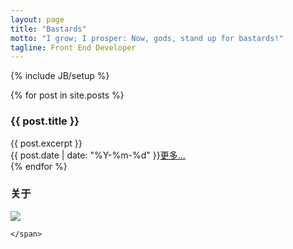```yaml
---
layout: page
title: "Bastards"
motto: "I grow; I prosper: Now, gods, stand up for bastards!"
tagline: Front End Developer
---
```

{% include JB/setup %}

<div class="col-sm-8 blog-main animated slideInLeft">
  {% for post in site.posts %}
    <h3>{{ post.title }}</h3>
    <div class="post-brief">
    {{ post.excerpt }}
    <div class="post-more text-right"><span class="post-date text-muted">{{ post.date | date: "%Y-%m-%d" }}</span><a href="{{ BASE_PATH }}{{ post.url }}" >更多...</a></div>
    </div>
  {% endfor %}
</div>
<div class="col-sm-4">
<div class="info-box  drop-shadow  animated slideInRight">
    <h3 class="info-box-title">关于</h3>
    <div class="info-box-icon">
     <img src="https://avatars2.githubusercontent.com/u/5801806?v=3&s=160" />
    </div>
    <span class="stats">

    </span>
</div>
</div>


